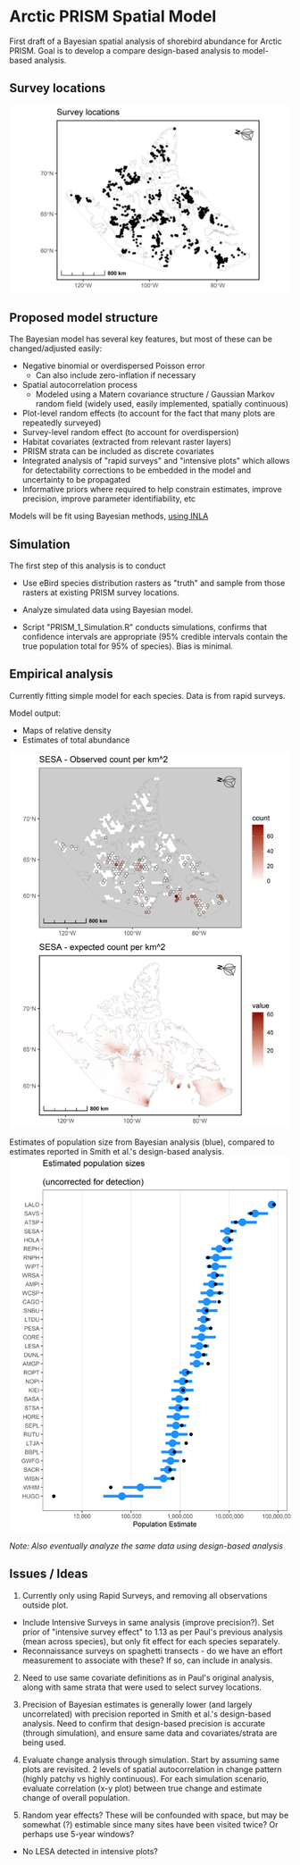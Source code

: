 # Arctic PRISM Spatial Model

 First draft of a Bayesian spatial analysis of shorebird abundance for Arctic PRISM.  Goal is to develop a compare design-based analysis to model-based analysis.
 
 
## Survey locations

![PRISM survey locations](https://github.com/davidiles/Arctic-PRISM-Spatial-Model/blob/main/output/PRISM_survey_locations.png)
 
 
## Proposed model structure

The Bayesian model has several key features, but most of these can be changed/adjusted easily:

- Negative binomial or overdispersed Poisson error
    - Can also include zero-inflation if necessary
- Spatial autocorrelation process
    - Modeled using a Matern covariance structure / Gaussian Markov random field (widely used, easily implemented, spatially continuous)
- Plot-level random effects (to account for the fact that many plots are repeatedly surveyed)
- Survey-level random effect (to account for overdispersion)
- Habitat covariates (extracted from relevant raster layers)
- PRISM strata can be included as discrete covariates
- Integrated analysis of "rapid surveys" and "intensive plots" which allows for detectability corrections to be embedded in the model and uncertainty to be propagated
- Informative priors where required to help constrain estimates, improve precision, improve parameter identifiability, etc

Models will be fit using Bayesian methods, [using INLA](https://www.r-inla.org/)

## Simulation

The first step of this analysis is to conduct 

- Use eBird species distribution rasters as "truth" and sample from those rasters at existing PRISM survey locations.

- Analyze simulated data using Bayesian model.  

- Script "PRISM_1_Simulation.R" conducts simulations, confirms that confidence intervals are appropriate (95% credible intervals contain the true population total for 95% of species).  Bias is minimal.

## Empirical analysis

Currently fitting simple model for each species.  Data is from rapid surveys.



Model output:
- Maps of relative density
- Estimates of total abundance

![SESA](https://github.com/davidiles/Arctic-PRISM-Spatial-Model/blob/main/output/empirical_SESA_nbinomial.png)

Estimates of population size from Bayesian analysis (blue), compared to estimates reported in Smith et al.'s design-based analysis.
![Population estimates](https://github.com/davidiles/Arctic-PRISM-Spatial-Model/blob/main/output/species_estimates.png)

*Note: Also eventually analyze the same data using design-based analysis* 

## Issues / Ideas

1) Currently only using Rapid Surveys, and removing all observations outside plot.
 - Include Intensive Surveys in same analysis (improve precision?).  Set prior of "intensive survey effect" to 1.13 as per Paul's previous analysis (mean across species), but only fit effect for each species separately.
 - Reconnaissance surveys on spaghetti transects - do we have an effort measurement to associate with these?  If so, can include in analysis.
 

2) Need to use same covariate definitions as in Paul's original analysis, along with same strata that were used to select survey locations.

3) Precision of Bayesian estimates is generally lower (and largely uncorrelated) with precision reported in Smith et al.'s design-based analysis.  Need to confirm that design-based precision is accurate (through simulation), and ensure same data and covariates/strata are being used.

4) Evaluate change analysis through simulation.  Start by assuming same plots are revisited.  2 levels of spatial autocorrelation in change pattern (highly patchy vs highly continuous).  For each simulation scenario, evaluate correlation (x-y plot) between true change and estimate change of overall population.

5) Random year effects?  These will be confounded with space, but may be somewhat (?) estimable since many sites have been visited twice?  Or perhaps use 5-year windows?



- No LESA detected in intensive plots?